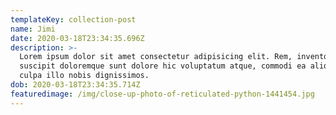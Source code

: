 ```yaml
---
templateKey: collection-post
name: Jimi
date: 2020-03-18T23:34:35.696Z
description: >-
  Lorem ipsum dolor sit amet consectetur adipisicing elit. Rem, inventore
  suscipit doloremque sunt dolore hic voluptatum atque, commodi ea aliquam nulla
  culpa illo nobis dignissimos.
dob: 2020-03-18T23:34:35.714Z
featuredimage: /img/close-up-photo-of-reticulated-python-1441454.jpg
---
```


